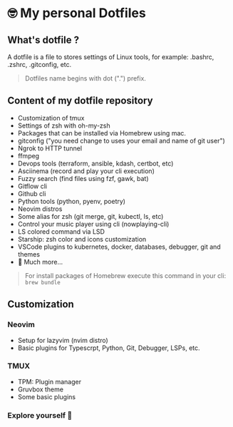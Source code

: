 # 🤓 My personal Dotfiles

## What's dotfile ?

A dotfile is a file to stores settings of Linux tools, for example: .bashrc, .zshrc, .gitconfig, etc.

> Dotfiles name begins with dot (".") prefix.

## Content of my dotfile repository

- Customization of tmux
- Settings of zsh with oh-my-zsh
- Packages that can be installed via Homebrew using mac.
- gitconfig ("you need change to uses your email and name of git user")
- Ngrok to HTTP tunnel
- ffmpeg
- Devops tools (terraform, ansible, kdash, certbot, etc)
- Asciinema (record and play your cli execution)
- Fuzzy search (find files using fzf, gawk, bat)
- Gitflow cli
- Github cli
- Python tools (python, pyenv, poetry)
- Neovim distros
- Some alias for zsh (git merge, git, kubectl, ls, etc)
- Control your music player using cli (nowplaying-cli)
- LS colored command via LSD
- Starship: zsh color and icons customization
- VSCode plugins to kubernetes, docker, databases, debugger, git and themes
- 🚀 Much more...

> For install packages of Homebrew execute this command in your cli: `brew bundle`

## Customization

### Neovim

- Setup for lazyvim (nvim distro)
- Basic plugins for Typescrpt, Python, Git, Debugger, LSPs, etc.

### TMUX

- TPM: Plugin manager
- Gruvbox theme
- Some basic plugins

### Explore yourself 🧠
